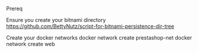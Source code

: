 Prereq

Ensure you create your bitnami directory 
  https://github.com/BettyNutz/script-for-bitnami-persistence-dir-tree

Create your docker networks 
  docker network create prestashop-net 
  docker network create web
